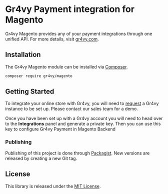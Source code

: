 # Gr4vy Payment integration for Magento

Gr4vy Magento provides any of your payment integrations through one unified API. For
more details, visit [gr4vy.com](https://gr4vy.com).

## Installation

The Gr4vy Magento module can be installed via [Composer](https://getcomposer.org/).

```sh
composer require gr4vy/magento
```

## Getting Started

To integrate your online store with Gr4vy, you will need to [request](https://gr4vy.com) a
Gr4vy instance to be set up. Please contact our sales team for a demo.

Once you have been set up with a Gr4vy account you will need to head over to the
**Integrations** panel and generate a private key. Then you can use this key to configure
Gr4vy Payment in Magento Backend

### Publishing

Publishing of this project is done through [Packagist][packagist]. New versions
are released by creating a new Git tag.

## License

This library is released under the [MIT License](LICENSE).

[packagist]: https://packagist.org/packages/gr4vy/magento


